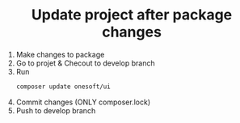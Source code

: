 <h1 align="center">Update project after package changes</h1>

1. Make changes to package
2. Go to projet & Checout to develop branch
3. Run
    ```bash
    composer update onesoft/ui
    ```
4. Commit changes (ONLY composer.lock)
5. Push to develop branch
